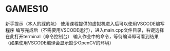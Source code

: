 # GAMES10

新手提示（本人的踩的坑）
使用课程提供的虚拟机进入后可以使用VSCODE编写程序
编写完成后（不需要用VSCODE运行），进入main.cpp文件目录，右键选择在此打开terminal（命令控制台）
输入作业中的命令，等待编译即可看到结果
（如果使用VSCODE编译会显示缺少OpenCV的环境）

